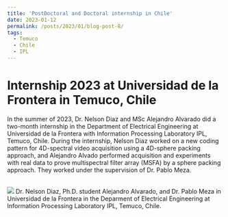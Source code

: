 ```yaml
---
title: 'PostDoctoral and Doctoral internship in Chile'
date: 2023-01-12
permalink: /posts/2023/01/blog-post-8/
tags:
  - Temuco
  - Chile
  - IPL
---
```


Internship 2023 at Universidad de la Frontera in Temuco, Chile
======

In the summer of 2023, Dr. Nelson Diaz and MSc Alejandro Alvarado did a two-month internship in the Department of Electrical Engineering at Universidad de la Frontera with Information Processing Laboratory IPL, Temuco, Chile. During the internship, Nelson Diaz worked on a new coding pattern for 4D-spectral video acquisition using a 4D-sphere packing approach, and Alejandro Alvado performed acquisition and experiments with real data to prove multispectral filter array (MSFA) by a sphere packing approach. They worked under the supervision of Dr. Pablo Meza.



<br/><img src='/images/internship2023.png'>
Dr. Nelson Diaz, Ph.D. student Alejandro Alvarado, and Dr. Pablo Meza in Universidad de la Frontera in the Deparment of Electrical Engineering at Information Processing Laboratory IPL, Temuco, Chile.
